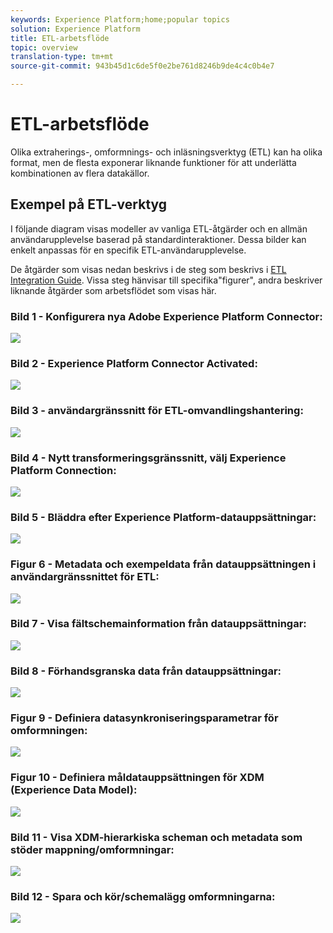 ```yaml
---
keywords: Experience Platform;home;popular topics
solution: Experience Platform
title: ETL-arbetsflöde
topic: overview
translation-type: tm+mt
source-git-commit: 943b45d1c6de5f0e2be761d8246b9de4c4c0b4e7

---
```



# ETL-arbetsflöde

Olika extraherings-, omformnings- och inläsningsverktyg (ETL) kan ha olika format, men de flesta exponerar liknande funktioner för att underlätta kombinationen av flera datakällor.

## Exempel på ETL-verktyg

I följande diagram visas modeller av vanliga ETL-åtgärder och en allmän användarupplevelse baserad på standardinteraktioner. Dessa bilder kan enkelt anpassas för en specifik ETL-användarupplevelse.

De åtgärder som visas nedan beskrivs i de steg som beskrivs i [ETL Integration Guide](home.md). Vissa steg hänvisar till specifika&quot;figurer&quot;, andra beskriver liknande åtgärder som arbetsflödet som visas här.

### Bild 1 - Konfigurera nya Adobe Experience Platform Connector:

![](images/image2.png)

### Bild 2 - Experience Platform Connector Activated:

![](images/image3.png)

### Bild 3 - användargränssnitt för ETL-omvandlingshantering:

![](images/image4.png)

### Bild 4 - Nytt transformeringsgränssnitt, välj Experience Platform Connection:

![](images/image5.png)

### Bild 5 - Bläddra efter Experience Platform-datauppsättningar:

![](images/image6.png)

### Figur 6 - Metadata och exempeldata från datauppsättningen i användargränssnittet för ETL:

![](images/image7.png)

### Bild 7 - Visa fältschemainformation från datauppsättningar:

![](images/image8.png)

### Bild 8 - Förhandsgranska data från datauppsättningar:

![](images/image9.png)

### Figur 9 - Definiera datasynkroniseringsparametrar för omformningen:

![](images/image10.png)

### Figur 10 - Definiera måldatauppsättningen för XDM (Experience Data Model):

![](images/image11.png)

### Bild 11 - Visa XDM-hierarkiska scheman och metadata som stöder mappning/omformningar:

![](images/image12.png)

### Bild 12 - Spara och kör/schemalägg omformningarna:

![](images/image13.png)